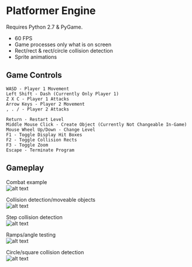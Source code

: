 # Platformer Engine

Requires Python 2.7 & PyGame.  
  
- 60 FPS
- Game processes only what is on screen
- Rect/rect & rect/circle collision detection
- Sprite animations
  
## Game Controls  
```
WASD - Player 1 Movement  
Left Shift - Dash (Currently Only Player 1)  
Z X C - Player 1 Attacks  
Arrow Keys - Player 2 Movement  
, . / - Player 2 Attacks  

Return - Restart Level  
Middle Mouse Click - Create Object (Currently Not Changeable In-Game)  
Mouse Wheel Up/Down - Change Level  
F1 - Toggle Display Hit Boxes  
F2 - Toggle Collision Rects  
F3 - Toggle Zoom  
Escape - Terminate Program  
```

## Gameplay
  
Combat example  
![alt text](https://github.com/rstotler/gifs/blob/main/Platformer-Combat1.gif)  
  
Collision detection/moveable objects  
![alt text](https://github.com/rstotler/gifs/blob/main/Platformer-MoveableObjects.gif)  
  
Step collision detection  
![alt text](https://github.com/rstotler/gifs/blob/main/Platformer-Steps.gif)  
  
Ramps/angle testing  
![alt text](https://github.com/rstotler/gifs/blob/main/Platformer-Ramps.gif)  
  
Circle/square collision detection  
![alt text](https://github.com/rstotler/gifs/blob/main/Platformer-CircleCollision.gif)  
